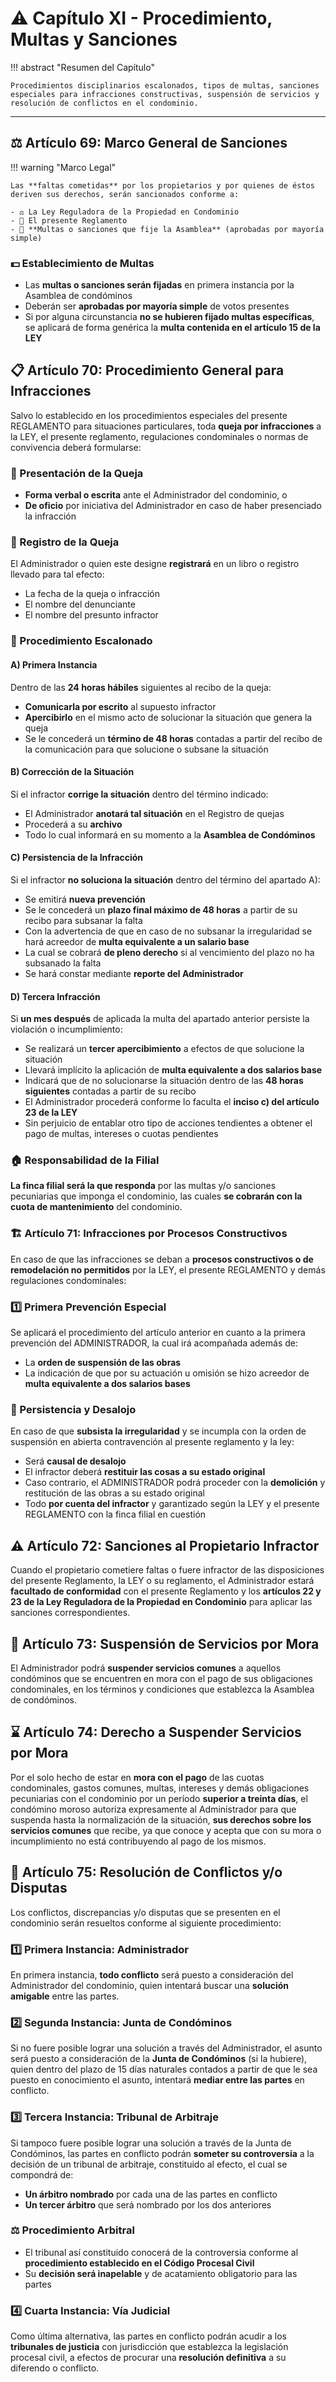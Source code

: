 # ⚠️ Capítulo XI - Procedimiento, Multas y Sanciones

!!! abstract "Resumen del Capítulo"
    
    Procedimientos disciplinarios escalonados, tipos de multas, sanciones especiales para infracciones constructivas, suspensión de servicios y resolución de conflictos en el condominio.

---

## ⚖️ Artículo 69: Marco General de Sanciones

!!! warning "Marco Legal"
    
    Las **faltas cometidas** por los propietarios y por quienes de éstos deriven sus derechos, serán sancionados conforme a:
    
    - ⚖️ La Ley Reguladora de la Propiedad en Condominio
    - 📄 El presente Reglamento
    - 👥 **Multas o sanciones que fije la Asamblea** (aprobadas por mayoría simple)

### 💵 Establecimiento de Multas

- Las **multas o sanciones serán fijadas** en primera instancia por la Asamblea de condóminos
- Deberán ser **aprobadas por mayoría simple** de votos presentes
- Si por alguna circunstancia **no se hubieren fijado multas específicas**, se aplicará de forma genérica la **multa contenida en el artículo 15 de la LEY**

## 📋 Artículo 70: Procedimiento General para Infracciones

Salvo lo establecido en los procedimientos especiales del presente REGLAMENTO para situaciones particulares, toda **queja por infracciones** a la LEY, el presente reglamento, regulaciones condominales o normas de convivencia deberá formularse:

### 📨 Presentación de la Queja

- **Forma verbal o escrita** ante el Administrador del condominio, o
- **De oficio** por iniciativa del Administrador en caso de haber presenciado la infracción

### 📝 Registro de la Queja

El Administrador o quien este designe **registrará** en un libro o registro llevado para tal efecto:

- La fecha de la queja o infracción
- El nombre del denunciante
- El nombre del presunto infractor

### 🔄 Procedimiento Escalonado

#### A) Primera Instancia

Dentro de las **24 horas hábiles** siguientes al recibo de la queja:

- **Comunicarla por escrito** al supuesto infractor
- **Apercibirlo** en el mismo acto de solucionar la situación que genera la queja
- Se le concederá un **término de 48 horas** contadas a partir del recibo de la comunicación para que solucione o subsane la situación

#### B) Corrección de la Situación

Si el infractor **corrige la situación** dentro del término indicado:

- El Administrador **anotará tal situación** en el Registro de quejas
- Procederá a su **archivo**
- Todo lo cual informará en su momento a la **Asamblea de Condóminos**

#### C) Persistencia de la Infracción

Si el infractor **no soluciona la situación** dentro del término del apartado A):

- Se emitirá **nueva prevención**
- Se le concederá un **plazo final máximo de 48 horas** a partir de su recibo para subsanar la falta
- Con la advertencia de que en caso de no subsanar la irregularidad se hará acreedor de **multa equivalente a un salario base**
- La cual se cobrará **de pleno derecho** si al vencimiento del plazo no ha subsanado la falta
- Se hará constar mediante **reporte del Administrador**

#### D) Tercera Infracción

Si **un mes después** de aplicada la multa del apartado anterior persiste la violación o incumplimiento:

- Se realizará un **tercer apercibimiento** a efectos de que solucione la situación
- Llevará implícito la aplicación de **multa equivalente a dos salarios base**
- Indicará que de no solucionarse la situación dentro de las **48 horas siguientes** contadas a partir de su recibo
- El Administrador procederá conforme lo faculta el **inciso c) del artículo 23 de la LEY**
- Sin perjuicio de entablar otro tipo de acciones tendientes a obtener el pago de multas, intereses o cuotas pendientes

### 🏠 Responsabilidad de la Filial

**La finca filial será la que responda** por las multas y/o sanciones pecuniarias que imponga el condominio, las cuales **se cobrarán con la cuota de mantenimiento** del condominio.

### 🏗️ Artículo 71: Infracciones por Procesos Constructivos

En caso de que las infracciones se deban a **procesos constructivos o de remodelación no permitidos** por la LEY, el presente REGLAMENTO y demás regulaciones condominales:

### 1️⃣ Primera Prevención Especial

Se aplicará el procedimiento del artículo anterior en cuanto a la primera prevención del ADMINISTRADOR, la cual irá acompañada además de:

- La **orden de suspensión de las obras**
- La indicación de que por su actuación u omisión se hizo acreedor de **multa equivalente a dos salarios bases**

### 🚨 Persistencia y Desalojo

En caso de que **subsista la irregularidad** y se incumpla con la orden de suspensión en abierta contravención al presente reglamento y la ley:

- Será **causal de desalojo**
- El infractor deberá **restituir las cosas a su estado original**
- Caso contrario, el ADMINISTRADOR podrá proceder con la **demolición** y restitución de las obras a su estado original
- Todo **por cuenta del infractor** y garantizado según la LEY y el presente REGLAMENTO con la finca filial en cuestión

## ⚠️ Artículo 72: Sanciones al Propietario Infractor

Cuando el propietario cometiere faltas o fuere infractor de las disposiciones del presente Reglamento, la LEY o su reglamento, el Administrador estará **facultado de conformidad** con el presente Reglamento y los **artículos 22 y 23 de la Ley Reguladora de la Propiedad en Condominio** para aplicar las sanciones correspondientes.

## 🚫 Artículo 73: Suspensión de Servicios por Mora

El Administrador podrá **suspender servicios comunes** a aquellos condóminos que se encuentren en mora con el pago de sus obligaciones condominales, en los términos y condiciones que establezca la Asamblea de condóminos.

## ⌛ Artículo 74: Derecho a Suspender Servicios por Mora

Por el solo hecho de estar en **mora con el pago** de las cuotas condominales, gastos comunes, multas, intereses y demás obligaciones pecuniarias con el condominio por un período **superior a treinta días**, el condómino moroso autoriza expresamente al Administrador para que suspenda hasta la normalización de la situación, **sus derechos sobre los servicios comunes** que recibe, ya que conoce y acepta que con su mora o incumplimiento no está contribuyendo al pago de los mismos.

## 🤝 Artículo 75: Resolución de Conflictos y/o Disputas

Los conflictos, discrepancias y/o disputas que se presenten en el condominio serán resueltos conforme al siguiente procedimiento:

### 1️⃣ Primera Instancia: Administrador

En primera instancia, **todo conflicto** será puesto a consideración del Administrador del condominio, quien intentará buscar una **solución amigable** entre las partes.

### 2️⃣ Segunda Instancia: Junta de Condóminos

Si no fuere posible lograr una solución a través del Administrador, el asunto será puesto a consideración de la **Junta de Condóminos** (si la hubiere), quien dentro del plazo de 15 días naturales contados a partir de que le sea puesto en conocimiento el asunto, intentará **mediar entre las partes** en conflicto.

### 3️⃣ Tercera Instancia: Tribunal de Arbitraje

Si tampoco fuere posible lograr una solución a través de la Junta de Condóminos, las partes en conflicto podrán **someter su controversia** a la decisión de un tribunal de arbitraje, constituido al efecto, el cual se compondrá de:

- **Un árbitro nombrado** por cada una de las partes en conflicto
- **Un tercer árbitro** que será nombrado por los dos anteriores

### ⚖️ Procedimiento Arbitral

- El tribunal así constituido conocerá de la controversia conforme al **procedimiento establecido en el Código Procesal Civil**
- Su **decisión será inapelable** y de acatamiento obligatorio para las partes

### 4️⃣ Cuarta Instancia: Vía Judicial

Como última alternativa, las partes en conflicto podrán acudir a los **tribunales de justicia** con jurisdicción que establezca la legislación procesal civil, a efectos de procurar una **resolución definitiva** a su diferendo o conflicto.